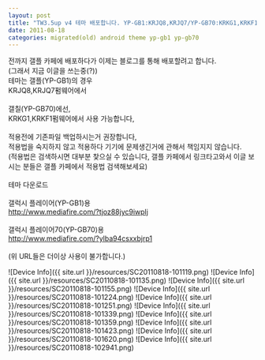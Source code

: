 ```yaml
---
layout: post
title: "TW3.5up v4 테마 배포합니다. YP-GB1:KRJQ8,KRJQ7/YP-GB70:KRKG1,KRKF1"
date: 2011-08-18
categories: migrated(old) android theme yp-gb1 yp-gb70
---
```


전까지 갤플 카페에 배포하다가 이제는 블로그를 통해 배포할려고 합니다.<br>
(그래서 지금 이글을 쓰는중(?))<br>
테마는 갤플(YP-GB1)의 경우<br>
KRJQ8,KRJQ7펌웨어에서<br>
<br>
갤칠(YP-GB70)에선,<br>
KRKG1,KRKF1펌웨어에서 사용 가능합니다,<br>
<br>
적용전에 기존파일 백업하시는거 권장합니다,<br>
적용법을 숙지하지 않고 적용하다 기기에 문제생긴거에 관해서 책임지지 않습니다.<br>
(적용법은 검색하시면 대부분 찿으실 수 있습니다, 갤플 카페에서 링크타고와서 이글 보시는 분들은 갤플 카페에서 적용법 검색해보세요)<br>
<br>
테마 다운로드<br>
<br>
갤럭시 플레이어(YP-GB1)용<br>
http://www.mediafire.com/?tjoz88jyc9iwplj<br>
<br>
갤럭시 플레이어70(YP-GB70)용<br>
http://www.mediafire.com/?ylba94csxxbjrp1<br>
<br>
(위 URL들은 더이상 사용이 불가합니다.)<br>

  ![Device Info]({{ site.url }}/resources/SC20110818-101119.png)
![Device Info]({{ site.url }}/resources/SC20110818-101135.png)
![Device Info]({{ site.url }}/resources/SC20110818-101155.png)
![Device Info]({{ site.url }}/resources/SC20110818-101224.png)
![Device Info]({{ site.url }}/resources/SC20110818-101251.png)
![Device Info]({{ site.url }}/resources/SC20110818-101339.png)
![Device Info]({{ site.url }}/resources/SC20110818-101359.png)
![Device Info]({{ site.url }}/resources/SC20110818-101423.png)
![Device Info]({{ site.url }}/resources/SC20110818-101620.png)
![Device Info]({{ site.url }}/resources/SC20110818-102941.png)
